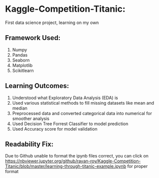 # Kaggle-Competition-Titanic:
First data science project, learning on my own

## Framework Used:
1. Numpy
2. Pandas
3. Seaborn
4. Matplotlib
5. Scikitlearn

## Learning Outcomes:
1. Understood what Exploratory Data Analysis (EDA) is
2. Used various statistical methods to fill missing datasets like mean and median
3. Preprocessed data and converted categorical data into numerical for smoother analysis
4. Used Decision Tree Forrest Classifier to model prediction
5. Used Accuracy score for model validation

## Readability Fix:
Due to Github unable to format the ipynb files correct, you can click on https://nbviewer.jupyter.org/github/rayan-roy/Kaggle-Competition-Titanic/blob/master/learning-through-titanic-example.ipynb for proper format
